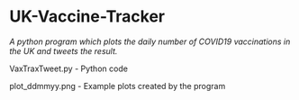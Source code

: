 # UK-Vaccine-Tracker
*A python program which plots the daily number of COVID19 vaccinations in the UK and tweets the result.*

VaxTraxTweet.py - Python code

plot_ddmmyy.png - Example plots created by the program
